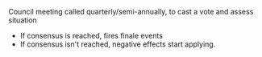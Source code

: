 Council meeting called quarterly/semi-annually, to cast a vote and assess situation 
* If consensus is reached, fires finale events
* If consensus isn't reached, negative effects start applying. 